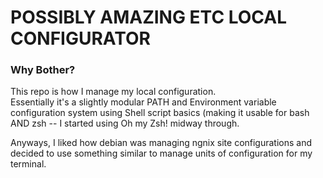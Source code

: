 # POSSIBLY AMAZING ETC LOCAL CONFIGURATOR

### Why Bother? 

This repo is how I manage my local configuration.  
Essentially it's a slightly modular PATH and Environment variable
configuration system using
Shell script basics (making it usable for bash AND zsh -- I started using
Oh my Zsh! midway through.

Anyways, I liked how debian was managing ngnix site configurations and decided to use something similar
to manage units of configuration for my terminal.



